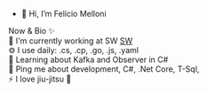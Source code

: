- 👋 Hi, I’m Felício Melloni

Now & Bio ✨<br/>
🏢 I'm currently working at SW <a href="https://swfast.com.br/">SW</a><br/>
⚙️ I use daily: .cs, .cp, .go, .js, .yaml<br/>
🌱 Learning about Kafka and Observer in C#<br/>
💬 Ping me about development, C#, .Net Core, T-Sql,<br/>
⚡️ I love jiu-jitsu 🥋<br/>
